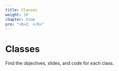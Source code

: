 ```yaml
---
title: Classes
weight: 10
chapter: true
pre: "<b>2. </b>"
---
```


# Classes

Find the objectives, slides, and code for each class.



